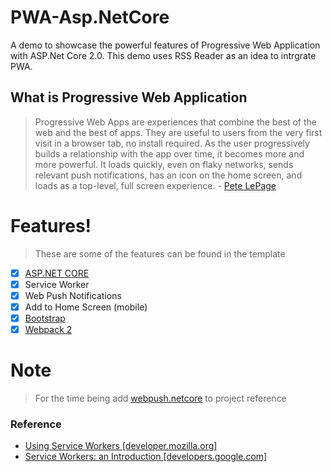 # PWA-Asp.NetCore
A demo to showcase the powerful features of Progressive Web Application with ASP.Net Core 2.0. This demo uses RSS Reader as an idea to intrgrate PWA.   

## What is Progressive Web Application
> Progressive Web Apps are experiences that combine the best of the web and the best of apps. They are useful to users from the very first visit in a browser tab, no install required. As the user progressively builds a relationship with the app over time, it becomes more and more powerful. It loads quickly, even on flaky networks, sends relevant push notifications, has an icon on the home screen, and loads as a top-level, full screen experience. - [Pete LePage](https://developers.google.com/web/fundamentals/getting-started/codelabs/your-first-pwapp/)

# Features!
> These are some of the features can be found in the template
  - [x] [ASP.NET CORE](https://docs.microsoft.com/en-us/aspnet/core/aspnetcore-1.1)
  - [x] Service Worker
  - [x] Web Push Notifications
  - [x] Add to Home Screen (mobile)
  - [x] [Bootstrap](http://getbootstrap.com/)
  - [x] [Webpack 2](https://webpack.js.org/)

# Note
> For the time being add [webpush.netcore](https://github.com/dhananshan/web-push-csharp.netcore) to project reference

### Reference
- [Using Service Workers [developer.mozilla.org]](https://developer.mozilla.org/en-US/docs/Web/API/Service_Worker_API/Using_Service_Workers)
- [Service Workers: an Introduction [developers.google.com]](https://developers.google.com/web/fundamentals/getting-started/primers/service-workers)

